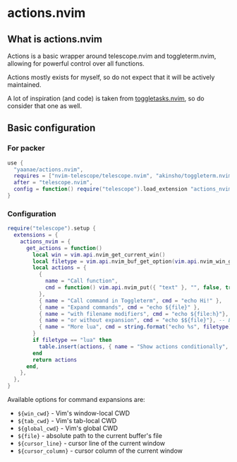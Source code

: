 # actions.nvim

## What is actions.nvim
Actions is a basic wrapper around telescope.nvim and toggleterm.nvim,
allowing for powerful control over all functions.

Actions mostly exists for myself, so do not expect
that it will be actively maintained.

A lot of inspiration (and code) is taken from
[toggletasks.nvim](https://github.com/jedrzejboczar/toggletasks.nvim),
so do consider that one as well.

## Basic configuration
### For packer
```lua
use {
  "yaanae/actions.nvim",
  requires = ["nvim-telescope/telescope.nvim", "akinsho/toggleterm.nvim"]
  after = "telescope.nvim",
  config = function() require("telescope").load_extension "actions_nvim" end,
}
```

### Configuration
```lua
require("telescope").setup {
  extensions = {
    actions_nvim = {
      get_actions = function()
        local win = vim.api.nvim_get_current_win()
        local filetype = vim.api.nvim_buf_get_option(vim.api.nvim_win_get_buf(win), "filetype")
        local actions = {
          {
            name = "Call function",
            cmd = function() vim.api.nvim_put({ "text" }, "", false, true) end,
          },
          { name = "Call command in Toggleterm", cmd = "echo Hi!" },
          { name = "Expand commands", cmd = "echo ${file}" },
          { name = "with filename modifiers", cmd = "echo ${file:h}"}, -- Echoes directory
          { name = "or without expansion", cmd = "echo $${file}"}, -- Echoes "${file}"
          { name = "More lua", cmd = string.format("echo %s", filetype) }
        }
        if filetype == "lua" then
          table.insert(actions, { name = "Show actions conditionally", cmd = "echo filetype==lua" }) 
        end
        return actions
      end,
    },
  },
}
```

Available options for command expansions are:

* `${win_cwd}` - Vim's window-local CWD
* `${tab_cwd}` - Vim's tab-local CWD
* `${global_cwd}` - Vim's global CWD
* `${file}` - absolute path to the current buffer's file
* `${cursor_line}` - cursor line of the current window
* `${cursor_column}` - cursor column of the current window

